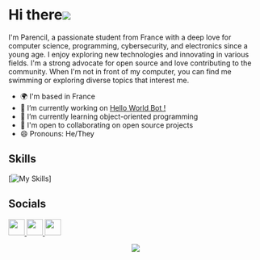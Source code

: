 # Hi there![](https://user-images.githubusercontent.com/18350557/176309783-0785949b-9127-417c-8b55-ab5a4333674e.gif)

I'm Parencil, a passionate student from France with a deep love for computer science, programming, cybersecurity, and electronics since a young age. I enjoy exploring new technologies and innovating in various fields. I'm a strong advocate for open source and love contributing to the community. When I'm not in front of my computer, you can find me swimming or exploring diverse topics that interest me.

- 🌍  I'm based in France
- 🔭  I’m currently working on [Hello World Bot !](https://github.com/parencil/HelloWorld_Bot)
- 🌱  I’m currently learning object-oriented programming
- 🤝  I'm open to collaborating on open source projects
- 😄  Pronouns: He/They

## Skills
[![My Skills](https://skillicons.dev/icons?i=cpp,arduino,html,css,discord,bots,discordjs,qt,linux,debian,kali,raspberrypi,git,github,vscodium,obsidian,md,svg )]
                    
## Socials
<p align="left">
<a href="mailto:jlaloy@proton.me" target="_blank" rel="noreferrer">
<img src="http://www.legalcapacity.org.uk/wp-content/uploads/2017/03/message-1.png" width="32" height="32" />
</a>
<a href="https://discord.com/users/parencil" target="_blank" rel="noreferrer">
<picture>
<source media="(prefers-color-scheme: dark)" srcset="https://raw.githubusercontent.com/danielcranney/readme-generator/main/public/icons/socials/discord-dark.svg" />
<source media="(prefers-color-scheme: light)" srcset="https://raw.githubusercontent.com/danielcranney/readme-generator/main/public/icons/socials/discord.svg" />
<img src="https://raw.githubusercontent.com/danielcranney/readme-generator/main/public/icons/socials/discord.svg" width="32" height="32" />
</picture>
</a>
<a href="https://www.github.com/parencil" target="_blank" rel="noreferrer">
<picture>
<source media="(prefers-color-scheme: dark)" srcset="https://raw.githubusercontent.com/danielcranney/readme-generator/main/public/icons/socials/github-dark.svg" />
<source media="(prefers-color-scheme: light)" srcset="https://raw.githubusercontent.com/danielcranney/readme-generator/main/public/icons/socials/github.svg" />
<img src="https://raw.githubusercontent.com/danielcranney/readme-generator/main/public/icons/socials/github.svg" width="32" height="32" />
</picture>
</a></p>

<div align="center">
  <img src="https://profile-counter.glitch.me/parencil/count.svg?"  />
</div>
